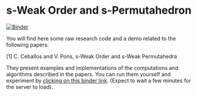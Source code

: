 # s-Weak Order and s-Permutahedron

[![Binder](https://beta.mybinder.org/badge.svg)](https://mybinder.org/v2/gh/VivianePons/SWeakOrder/main)


You will find here some raw research code and a demo related to the following papers:

[1] C. Ceballos and V. Pons, s-Weak Order and s-Weak Permutahedra

They present examples and implementations of the computations and algorithms described in the papers. You can run them yourself and experiment by [clicking on this binder link](https://mybinder.org/v2/gh/VivianePons/SWeakOrder/main). (Expect to wait a few minutes for the server to load).
